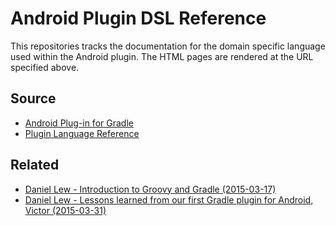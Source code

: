 # Android Plugin DSL Reference

This repositories tracks the documentation for the domain specific language used within the Android plugin.
The HTML pages are rendered at the URL specified above.


## Source

- [Android Plug-in for Gradle][android-plug-in-for-gradle]
- [Plugin Language Reference][plugin-language-reference]


## Related

- [Daniel Lew - Introduction to Groovy and Gradle (2015-03-17)][introduction-to-groovy-and-gradle]
- [Daniel Lew - Lessons learned from our first Gradle plugin for Android, Victor (2015-03-31)][lessons-learned-gradle-plugin-android-victor]



[android-plug-in-for-gradle]: https://developer.android.com/tools/building/plugin-for-gradle.html
[plugin-language-reference]: https://developer.android.com/shareables/sdk-tools/android-gradle-plugin-dsl.zip
[introduction-to-groovy-and-gradle]: https://www.youtube.com/watch?v=fHhf1xG0pIA
[lessons-learned-gradle-plugin-android-victor]: https://trello.engineering/victor/
